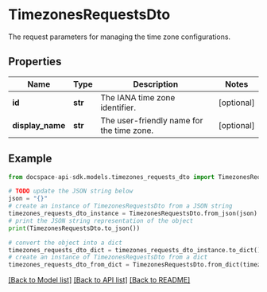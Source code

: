 # TimezonesRequestsDto
The request parameters for managing the time zone configurations.

## Properties

Name | Type | Description | Notes
------------ | ------------- | ------------- | -------------
**id** | **str** | The IANA time zone identifier. | [optional] 
**display_name** | **str** | The user-friendly name for the time zone. | [optional] 

## Example

```python
from docspace-api-sdk.models.timezones_requests_dto import TimezonesRequestsDto

# TODO update the JSON string below
json = "{}"
# create an instance of TimezonesRequestsDto from a JSON string
timezones_requests_dto_instance = TimezonesRequestsDto.from_json(json)
# print the JSON string representation of the object
print(TimezonesRequestsDto.to_json())

# convert the object into a dict
timezones_requests_dto_dict = timezones_requests_dto_instance.to_dict()
# create an instance of TimezonesRequestsDto from a dict
timezones_requests_dto_from_dict = TimezonesRequestsDto.from_dict(timezones_requests_dto_dict)
```
[[Back to Model list]](../README.md#documentation-for-models) [[Back to API list]](../README.md#documentation-for-api-endpoints) [[Back to README]](../README.md)



